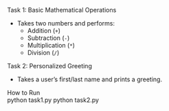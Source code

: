 Task 1: Basic Mathematical Operations
- Takes two numbers and performs:  
  - Addition (`+`)  
  - Subtraction (`-`)  
  - Multiplication (`*`)  
  - Division (`/`)

Task 2: Personalized Greeting
- Takes a user’s first/last name and prints a greeting.  

How to Run  
python task1.py
python task2.py
